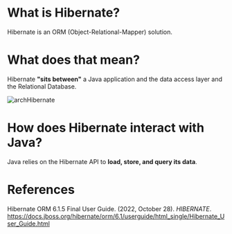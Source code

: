 # What is Hibernate? 

Hibernate is an ORM (Object-Relational-Mapper) solution. 

# What does that mean? 
Hibernate **"sits between"** a Java application and the data access layer and the Relational Database. 

![archHibernate](https://user-images.githubusercontent.com/109105989/205374802-a2d73633-67a6-4e86-bfa6-fbce4d90778c.png)

# How does Hibernate interact with Java? 
Java relies on the Hibernate API to **load, store, and query its data**. 


# References 
Hibernate ORM 6.1.5 Final User Guide. (2022, October 28). *HIBERNATE*. <https://docs.jboss.org/hibernate/orm/6.1/userguide/html_single/Hibernate_User_Guide.html> 
